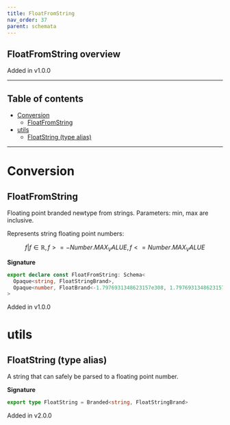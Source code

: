 ```yaml
---
title: FloatFromString
nav_order: 37
parent: schemata
---
```


## FloatFromString overview

Added in v1.0.0

---

<h2 class="text-delta">Table of contents</h2>

- [Conversion](#conversion)
  - [FloatFromString](#floatfromstring)
- [utils](#utils)
  - [FloatString (type alias)](#floatstring-type-alias)

---

# Conversion

## FloatFromString

Floating point branded newtype from strings. Parameters: min, max are inclusive.

Represents string floating point numbers:

```math
 { f | f ∈ ℝ, f >= -Number.MAX_VALUE, f <= Number.MAX_VALUE }
```

**Signature**

```ts
export declare const FloatFromString: Schema<
  Opaque<string, FloatStringBrand>,
  Opaque<number, FloatBrand<-1.7976931348623157e308, 1.7976931348623157e308>>
>
```

Added in v1.0.0

# utils

## FloatString (type alias)

A string that can safely be parsed to a floating point number.

**Signature**

```ts
export type FloatString = Branded<string, FloatStringBrand>
```

Added in v2.0.0
